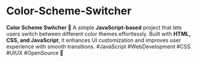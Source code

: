 # Color-Scheme-Switcher
**Color Scheme Switcher 🎨**    A simple **JavaScript-based** project that lets users switch between different color themes effortlessly. Built with **HTML, CSS, and JavaScript**, it enhances UI customization and improves user experience with smooth transitions.    #JavaScript #WebDevelopment #CSS #UIUX #OpenSource 🚀
